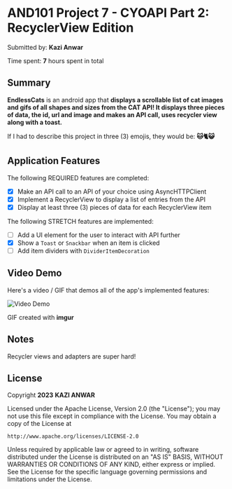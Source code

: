 # AND101 Project 7 - CYOAPI Part 2: RecyclerView Edition

Submitted by: **Kazi Anwar**

Time spent: **7** hours spent in total

## Summary

**EndlessCats** is an android app that **displays a scrollable list of cat images and gifs of all shapes and sizes from the CAT API! It displays three pieces of data, the id, url and image and makes an API call, uses recycler view along with a toast.**

If I had to describe this project in three (3) emojis, they would be: **🐱🐈😺**

## Application Features

The following REQUIRED features are completed:

- [X] Make an API call to an API of your choice using AsyncHTTPClient
- [X] Implement a RecyclerView to display a list of entries from the API
- [X] Display at least three (3) pieces of data for each RecyclerView item

The following STRETCH features are implemented:

- [ ] Add a UI element for the user to interact with API further
- [X] Show a `Toast` or `Snackbar` when an item is clicked
- [ ] Add item dividers with `DividerItemDecoration`

## Video Demo

Here's a video / GIF that demos all of the app's implemented features:

<img src='https://user-images.githubusercontent.com/90419249/230249360-ef714f9a-5af9-46a0-8923-97b897cc4ce6.gif' title='Video Demo' width='' alt='Video Demo' />

GIF created with **imgur**

## Notes

Recycler views and adapters are super hard!

## License

Copyright **2023** **KAZI ANWAR**

Licensed under the Apache License, Version 2.0 (the "License");
you may not use this file except in compliance with the License.
You may obtain a copy of the License at

    http://www.apache.org/licenses/LICENSE-2.0

Unless required by applicable law or agreed to in writing, software
distributed under the License is distributed on an "AS IS" BASIS,
WITHOUT WARRANTIES OR CONDITIONS OF ANY KIND, either express or implied.
See the License for the specific language governing permissions and
limitations under the License.
